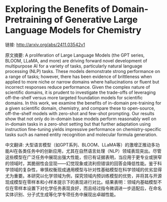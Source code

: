 # Exploring the Benefits of Domain-Pretraining of Generative Large Language Models for Chemistry

链接: http://arxiv.org/abs/2411.03542v1

原文摘要:
A proliferation of Large Language Models (the GPT series, BLOOM, LLaMA, and
more) are driving forward novel development of multipurpose AI for a variety of
tasks, particularly natural language processing (NLP) tasks. These models
demonstrate strong performance on a range of tasks; however, there has been
evidence of brittleness when applied to more niche or narrow domains where
hallucinations or fluent but incorrect responses reduce performance. Given the
complex nature of scientific domains, it is prudent to investigate the
trade-offs of leveraging off-the-shelf versus more targeted foundation models
for scientific domains. In this work, we examine the benefits of in-domain
pre-training for a given scientific domain, chemistry, and compare these to
open-source, off-the-shelf models with zero-shot and few-shot prompting. Our
results show that not only do in-domain base models perform reasonably well on
in-domain tasks in a zero-shot setting but that further adaptation using
instruction fine-tuning yields impressive performance on chemistry-specific
tasks such as named entity recognition and molecular formula generation.

中文翻译:
大型语言模型（如GPT系列、BLOOM、LLaMA等）的激增正推动多功能AI在各类任务中的创新应用，尤其在自然语言处理（NLP）领域表现突出。尽管这些模型在广泛任务中展现出强大性能，但已有证据表明，当应用于更专业或狭窄的领域时，其脆弱性会显现——幻觉现象或流利但错误的回答会降低性能。鉴于科学领域的复杂性，审慎权衡现成通用模型与针对性基础模型在科学领域的优劣显得尤为重要。本研究以化学领域为例，探究领域内预训练模型的优势，并将其与开源现成模型在零样本和小样本提示下的表现进行对比。结果表明：领域内基础模型不仅在零样本设置下对化学任务表现良好，而且经过指令微调进一步适配后，在命名实体识别、分子式生成等化学专项任务中展现出卓越性能。
